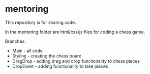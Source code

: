 # mentoring
This repository is for sharing code.

In the mentoring folder are html/css/js files for coding a chess game.

Branches:
* Main - all code
* Styling - creating the chess board
* DragDrop - adding drag and drop funcitonality to chess pieces
* DropEvent - adding functionality to take pieces

